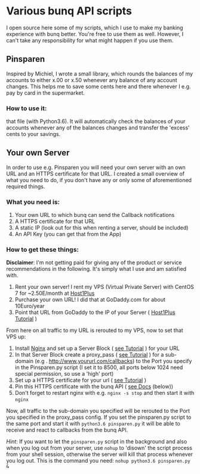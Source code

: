 # Various bunq API scripts
I open source here some of my scripts, which I use to make my banking experience
 with bunq better. You're free to use them as well. However, I can't take any
 responsibility for what might happen if you use them.

## Pinsparen
Inspired by Michiel, I wrote a small library, which rounds the balances of my
accounts to either x.00 or x.50 whenever any balance of any account changes.
This helps me to save some cents here and there whenever I e.g. pay by card in
the supermarket.

### How to use it:
that file (with Python3.6). It will automatically check the balances of your
accounts whenever any of the balances changes and transfer the 'excess' cents to
 your savings.

## Your own Server
In order to use e.g. Pinsparen you will need your own server with an own URL and
 an HTTPS certificate for that URL. I created a small overview of
 what you need to do, if you don't have any or only some of aforementioned
 required things.

### What you need is:
1. Your own URL to which bunq can send the Callback notifications
2. A HTTPS certificate for that URL
3. A static IP (look out for this when renting a server, should be included)
4. An API Key (you can get that from the App)

### How to get these things:
**Disclaimer**: I'm not getting paid for giving any of the product or
service recommendations in the following. It's simply what I use and am
satisfied with.

1. Rent your own server! I rent my VPS (Virtual Private Server) with CentOS 7
for ~2.50E/month at [Host1Plus](https://www.host1plus.com/)
2. Purchase your own URL! I did that at GoDaddy.com for about 10Euro/year
3. Point that URL from GoDaddy to the IP of your Server ( [Host1Plus Tutorial](https://support.host1plus.com/index.php?/Knowledgebase/Article/View/1258/0/how-to-point-my-domain-to-your-dns-manager) )

From here on all traffic to my URL is rerouted to my VPS, now to set that VPS up:

1. Install [Nginx](https://www.nginx.com/resources/wiki/) and set up a Server
Block ( [see Tutorial](https://www.digitalocean.com/community/tutorials/how-to-set-up-nginx-server-blocks-on-centos-7) )
for your URL
2. In that Server Block create a proxy_pass ( [see Tutorial](https://gist.github.com/soheilhy/8b94347ff8336d971ad0) ) for a sub-domain (e.g
. http://www.yoururl.com/callbacks) to the Port you specify in the Pinsparen.py
script (I set it to 8500, all ports below 1024 need special permission, so use
a 'high' port)
3. Set up a HTTPS certificate for your url ( [see Tutorial](https://www.digitalocean.com/community/tutorials/how-to-secure-nginx-with-let-s-encrypt-on-centos-7) )
4. Pin this HTTPS certificate with the bunq API ( [see Docs](https://doc.bunq.com/api/1/page/callbacks) (below))
5. Don't forget to restart nginx with e.g. `nginx -s stop` and then start it
with `nginx`

Now, all traffic to the sub-domain you specified will be rerouted to the Port
you specified in the proxy_pass config. If you set the pinsparen.py script to
the same port and start it with `python3.6 pinsparen.py` it will be able to
receive and react to callbacks from the bunq API.

*Hint*: If you want to let the `pinsparen.py` script in the background
and also when you log out from your server, use `nohup` to 'disown' the
script process from your shell session, otherwise the server will kill
that process whenever you log out. This is the command you need:
`nohup python3.6 pinsparen.py &`
